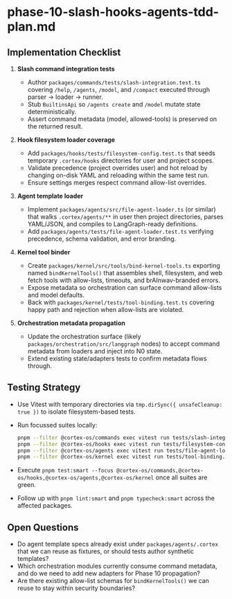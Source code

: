 # phase-10-slash-hooks-agents-tdd-plan.md

## Implementation Checklist

1. **Slash command integration tests**
   - Author `packages/commands/tests/slash-integration.test.ts` covering `/help`, `/agents`,
     `/model`, and `/compact` executed through parser → loader → runner.
   - Stub `BuiltinsApi` so `/agents create` and `/model` mutate state deterministically.
   - Assert command metadata (model, allowed-tools) is preserved on the returned result.

2. **Hook filesystem loader coverage**
   - Add `packages/hooks/tests/filesystem-config.test.ts` that seeds temporary
     `.cortex/hooks` directories for user and project scopes.
   - Validate precedence (project overrides user) and hot reload by changing on-disk YAML
     and reloading within the same test run.
   - Ensure settings merges respect command allow-list overrides.

3. **Agent template loader**
   - Implement `packages/agents/src/file-agent-loader.ts` (or similar) that walks
     `.cortex/agents/**` in user then project directories, parses YAML/JSON, and compiles to
     LangGraph-ready definitions.
   - Add `packages/agents/tests/file-agent-loader.test.ts` verifying precedence, schema
     validation, and error branding.

4. **Kernel tool binder**
   - Create `packages/kernel/src/tools/bind-kernel-tools.ts` exporting named
     `bindKernelTools()` that assembles shell, filesystem, and web fetch tools with
     allow-lists, timeouts, and brAInwav-branded errors.
   - Expose metadata so orchestration can surface command allow-lists and model defaults.
   - Back with `packages/kernel/tests/tool-binding.test.ts` covering happy path and
     rejection when allow-lists are violated.

5. **Orchestration metadata propagation**
   - Update the orchestration surface (likely `packages/orchestration/src/langgraph` nodes)
     to accept command metadata from loaders and inject into N0 state.
   - Extend existing state/adapters tests to confirm metadata flows through.

## Testing Strategy

- Use Vitest with temporary directories via `tmp.dirSync({ unsafeCleanup: true })` to
  isolate filesystem-based tests.
- Run focussed suites locally:

  ```bash
  pnpm --filter @cortex-os/commands exec vitest run tests/slash-integration.test.ts
  pnpm --filter @cortex-os/hooks exec vitest run tests/filesystem-config.test.ts
  pnpm --filter @cortex-os/agents exec vitest run tests/file-agent-loader.test.ts
  pnpm --filter @cortex-os/kernel exec vitest run tests/tool-binding.test.ts
  ```

- Execute `pnpm test:smart --focus @cortex-os/commands,@cortex-os/hooks,@cortex-os/agents,@cortex-os/kernel`
  once all suites are green.
- Follow up with `pnpm lint:smart` and `pnpm typecheck:smart` across the affected packages.

## Open Questions

- Do agent template specs already exist under `packages/agents/.cortex` that we can reuse
  as fixtures, or should tests author synthetic templates?
- Which orchestration modules currently consume command metadata, and do we need to add new
  adapters for Phase 10 propagation?
- Are there existing allow-list schemas for `bindKernelTools()` we can reuse to stay within
  security boundaries?
